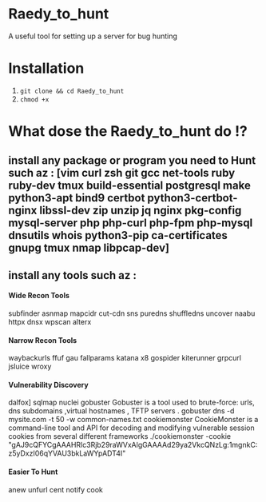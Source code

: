 # Raedy_to_hunt
A useful tool for setting up a server for bug hunting

# Installation
1. ``` git clone && cd Raedy_to_hunt ```
2. ``` chmod +x ```

# What dose the Raedy_to_hunt do !?

## install any package or program you need to Hunt such az : [vim curl zsh git gcc net-tools ruby ruby-dev tmux build-essential postgresql make python3-apt bind9 certbot python3-certbot-nginx libssl-dev zip unzip jq nginx pkg-config mysql-server php php-curl php-fpm php-mysql dnsutils whois python3-pip ca-certificates gnupg tmux nmap libpcap-dev]
## install any tools such az :
#### Wide Recon Tools
subfinder
asnmap
mapcidr
cut-cdn
sns
puredns
shuffledns
uncover
naabu
httpx
dnsx
wpscan
alterx

#### Narrow Recon Tools
waybackurls
ffuf
gau
fallparams
katana
x8
gospider
kiterunner
grpcurl
jsluice
wroxy

#### Vulnerability Discovery
dalfox] 
sqlmap
nuclei
gobuster
	Gobuster is a tool used to brute-force: urls, dns subdomains ,virtual hostnames , TFTP servers . 
	gobuster dns -d mysite.com -t 50 -w common-names.txt
cookiemonster
	CookieMonster is a command-line tool and API for decoding and modifying vulnerable session cookies from several different frameworks
	./cookiemonster -cookie "gAJ9cQFYCgAAAHRlc3Rjb29raWVxAlgGAAAAd29ya2VkcQNzLg:1mgnkC:z5yDxzI06qYVAU3bkLaWYpADT4I"

#### Easier To Hunt
anew
unfurl
cent
notify
cook

